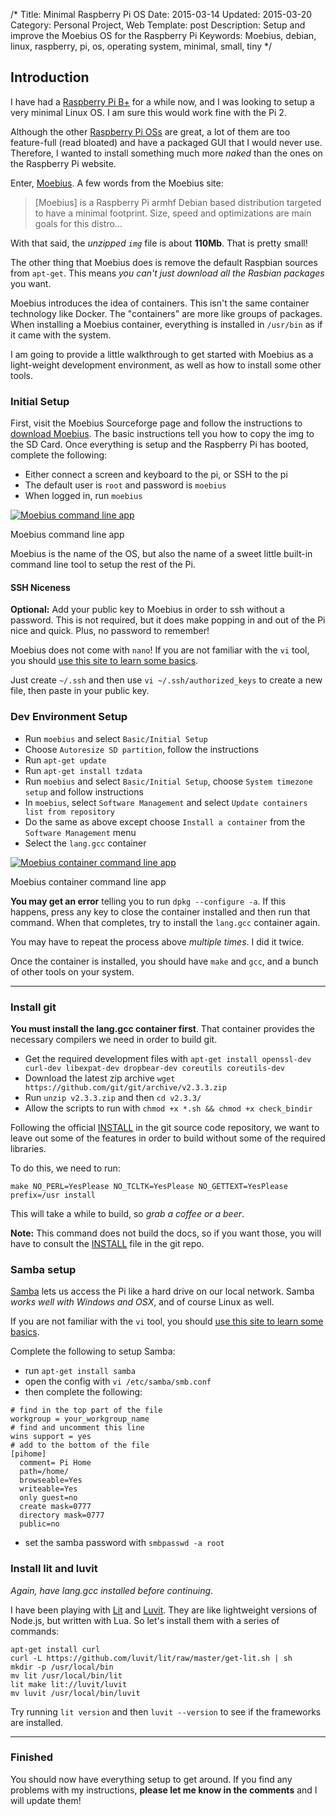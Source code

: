 /*
Title: Minimal Raspberry Pi OS
Date: 2015-03-14
Updated: 2015-03-20
Category: Personal Project, Web
Template: post
Description: Setup and improve the Moebius OS for the Raspberry Pi
Keywords: Moebius, debian, linux, raspberry, pi, os, operating system, minimal, small, tiny
*/

## Introduction

I have had a [Raspberry Pi B+](http://www.raspberrypi.org/products/model-b/) for a while now, and I was looking to setup a very minimal Linux OS. I am sure this would work fine with the Pi 2.

Although the other [Raspberry Pi OSs](http://www.raspberrypi.org/downloads/) are great, a lot of them are too feature-full (read bloated) and have a packaged GUI that I would never use. Therefore, I wanted to install something much more *naked* than the ones on the Raspberry Pi website.

Enter, [Moebius](http://sourceforge.net/projects/moebiuslinux/). A few words from the Moebius site:

> [Moebius] is a Raspberry Pi armhf Debian based distribution targeted to have a minimal footprint. Size, speed and optimizations are main goals for this distro...

With that said, the *unzipped `img`* file is about **110Mb**. That is pretty small!

The other thing that Moebius does is remove the default Raspbian sources from `apt-get`. This means *you can't just download all the Rasbian packages* you want.

Moebius introduces the idea of containers. This isn't the same container technology like Docker. The "containers" are more like groups of packages. When installing a Moebius container, everything is installed in `/usr/bin` as if it came with the system.

I am going to provide a little walkthrough to get started with Moebius as a light-weight development environment, as well as how to install some other tools.

### Initial Setup

First, visit the Moebius Sourceforge page and follow the instructions to [download Moebius](http://sourceforge.net/projects/moebiuslinux/files/raspberry.stable/). The basic instructions tell you how to copy the img to the SD Card. Once everything is setup and the Raspberry Pi has booted, complete the following:

* Either connect a screen and keyboard to the pi, or SSH to the pi
* The default user is `root` and password is `moebius`
* When logged in, run `moebius`

<div class="center">
  <a href="http://ohdoylerules.com/content/images/moebius-tool.png" title="Moebius command line app" target="_blank"><img alt="Moebius command line app" src="http://ohdoylerules.com/content/images/moebius-tool.png" ></a>
  <p>Moebius command line app</p>
</div>

Moebius is the name of the OS, but also the name of a sweet little built-in command line tool to setup the rest of the Pi.

#### SSH Niceness

**Optional:** Add your public key to Moebius in order to ssh without a password. This is not required, but it does make popping in and out of the Pi nice and quick. Plus, no password to remember!

Moebius does not come with `nano`! If you are not familiar with the `vi` tool, you should [use this site to learn some basics](http://www.washington.edu/computing/unix/vi.html).

Just create `~/.ssh` and then use `vi ~/.ssh/authorized_keys` to create a new file, then paste in your public key.

### Dev Environment Setup

* Run `moebius` and select `Basic/Initial Setup`
* Choose `Autoresize SD partition`, follow the instructions
* Run `apt-get update`
* Run `apt-get install tzdata`
* Run `moebius` and select `Basic/Initial Setup`, choose `System timezone setup` and follow instructions
* In `moebius`, select `Software Management` and select `Update containers list from repository`
* Do the same as above except choose `Install a container` from the `Software Management` menu
* Select the `lang.gcc` container

<div class="center">
  <a href="http://ohdoylerules.com/content/images/moebius-container-tool.png" title="Moebius container command line app" target="_blank"><img alt="Moebius container command line app" src="http://ohdoylerules.com/content/images/moebius-container-tool.png" ></a>
  <p>Moebius container command line app</p>
</div>

**You may get an error** telling you to run `dpkg --configure -a`. If this happens, press any key to close the container installed and then run that command. When that completes, try to install the `lang.gcc` container again.

You may have to repeat the process above *multiple times*. I did it twice.

Once the container is installed, you should have `make` and `gcc`, and a bunch of other tools on your system.

---

### Install git

**You must install the lang.gcc container first**. That container provides the necessary compilers we need in order to build git.

* Get the required development files with `apt-get install openssl-dev curl-dev libexpat-dev dropbear-dev coreutils coreutils-dev`
* Download the latest zip archive `wget https://github.com/git/git/archive/v2.3.3.zip`
* Run `unzip v2.3.3.zip` and then `cd v2.3.3/`
* Allow the scripts to run with `chmod +x *.sh && chmod +x check_bindir`

Following the official [INSTALL](https://github.com/git/git/blob/master/INSTALL) in the git source code repository, we want to leave out some of the features in order to build without some of the required libraries.

To do this, we need to run:

    make NO_PERL=YesPlease NO_TCLTK=YesPlease NO_GETTEXT=YesPlease prefix=/usr install

This will take a while to build, so *grab a coffee or a beer*.

**Note:** This command does not build the docs, so if you want those, you will have to consult the [INSTALL](https://github.com/git/git/blob/master/INSTALL) file in the git repo.

### Samba setup

[Samba](http://en.wikipedia.org/wiki/Samba_%28software%29) lets us access the Pi like a hard drive on our local network. Samba *works well with Windows and OSX*, and of course Linux as well. 

If you are not familiar with the `vi` tool, you should [use this site to learn some basics](http://www.washington.edu/computing/unix/vi.html).

Complete the following to setup Samba:

* run `apt-get install samba`
* open the config with `vi /etc/samba/smb.conf`
* then complete the following:

```
# find in the top part of the file
workgroup = your_workgroup_name
# find and uncomment this line
wins support = yes
# add to the bottom of the file
[pihome]
  comment= Pi Home
  path=/home/
  browseable=Yes
  writeable=Yes
  only guest=no
  create mask=0777
  directory mask=0777
  public=no
```

* set the samba password with `smbpasswd -a root`

### Install lit and luvit

*Again, have lang.gcc installed before continuing*.

I have been playing with [Lit](https://github.com/luvit/lit) and [Luvit](https://github.com/luvit/luvit). They are like lightweight versions of Node.js, but written with Lua. So let's install them with a series of commands:
    
    apt-get install curl
    curl -L https://github.com/luvit/lit/raw/master/get-lit.sh | sh
    mkdir -p /usr/local/bin
    mv lit /usr/local/bin/lit
    lit make lit://luvit/luvit
    mv luvit /usr/local/bin/luvit

Try running `lit version` and then `luvit --version` to see if the frameworks are installed.

---

### Finished

You should now have everything setup to get around. If you find any problems with my instructions, **please let me know in the comments** and I will update them!